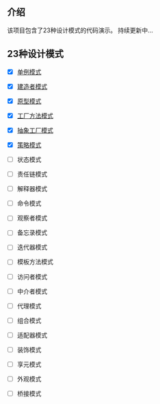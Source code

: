 ## 介绍 ##
该项目包含了23种设计模式的代码演示。
持续更新中...

## 23种设计模式 ##
- [x] [单例模式](https://YuanTiger.github.io/2017/05/27/Design-Single/)
- [x] [建造者模式](https://YuanTiger.github.io/2017/07/05/Design-Builder/)
- [x] [原型模式](https://YuanTiger.github.io/2017/07/15/Design-Clone/)
- [x] [工厂方法模式](https://YuanTiger.github.io/2017/07/24/Design-Factory/)
- [x] [抽象工厂模式](https://YuanTiger.github.io/2017/08/02/Design-Abs-Factory/)
- [x] [策略模式](https://YuanTiger.github.io/2017/08/02/Design-Strategy/)
- [ ] 状态模式
- [ ] 责任链模式
- [ ] 解释器模式
- [ ] 命令模式
- [ ] 观察者模式
- [ ] 备忘录模式
- [ ] 迭代器模式
- [ ] 模板方法模式
- [ ] 访问者模式
- [ ] 中介者模式
- [ ] 代理模式
- [ ] 组合模式
- [ ] 适配器模式
- [ ] 装饰模式
- [ ] 享元模式
- [ ] 外观模式
- [ ] 桥接模式






